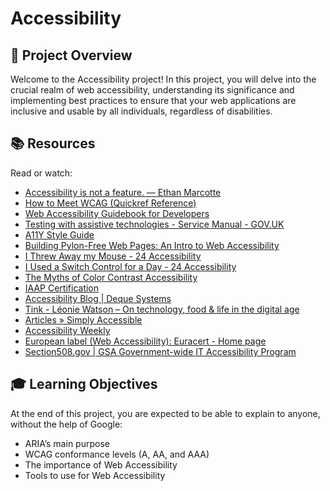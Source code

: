 # Accessibility

## 🧐 Project Overview

Welcome to the Accessibility project! In this project, you will delve into the crucial realm of web accessibility, understanding its significance and implementing best practices to ensure that your web applications are inclusive and usable by all individuals, regardless of disabilities.

## 📚 Resources

Read or watch:

- [Accessibility is not a feature. — Ethan Marcotte](#)
- [How to Meet WCAG (Quickref Reference)](#)
- [Web Accessibility Guidebook for Developers](#)
- [Testing with assistive technologies - Service Manual - GOV.UK](#)
- [A11Y Style Guide](#)
- [Building Pylon-Free Web Pages: An Intro to Web Accessibility](#)
- [I Threw Away my Mouse - 24 Accessibility](#)
- [I Used a Switch Control for a Day - 24 Accessibility](#)
- [The Myths of Color Contrast Accessibility](#)
- [IAAP Certification](#)
- [Accessibility Blog | Deque Systems](#)
- [Tink - Léonie Watson – On technology, food & life in the digital age](#)
- [Articles » Simply Accessible](#)
- [Accessibility Weekly](#)
- [European label (Web Accessibility): Euracert - Home page](#)
- [Section508.gov | GSA Government-wide IT Accessibility Program](#)

## 🎓 Learning Objectives

At the end of this project, you are expected to be able to explain to anyone, without the help of Google:

- ARIA’s main purpose
- WCAG conformance levels (A, AA, and AAA)
- The importance of Web Accessibility
- Tools to use for Web Accessibility

